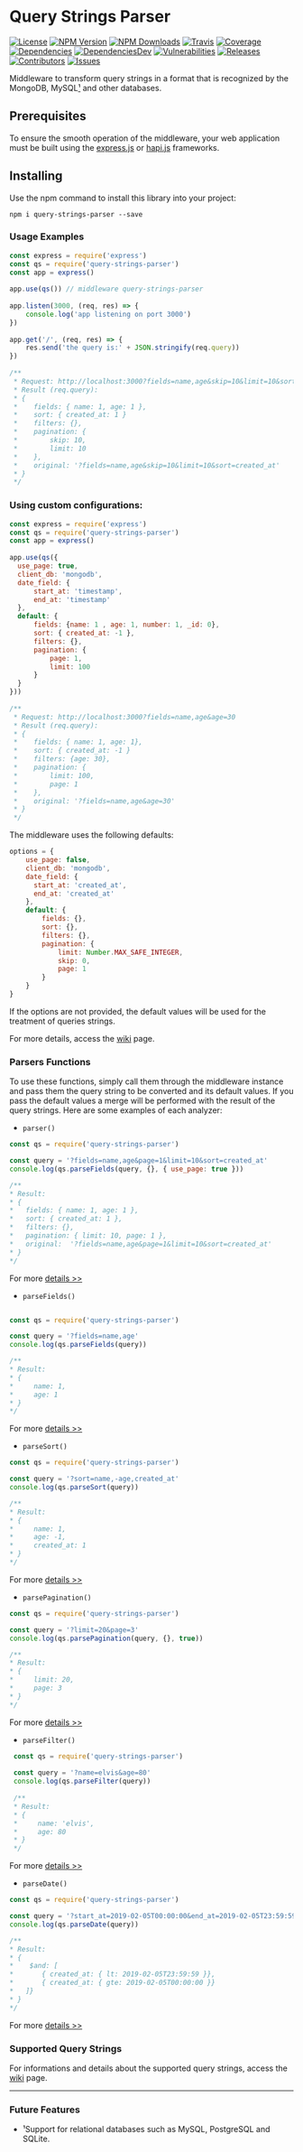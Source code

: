 
Query Strings Parser  
=========================  
[![License][license-image]][license-url] [![NPM Version][npm-image]][npm-url] [![NPM Downloads][downloads-image]][npm-url] [![Travis][travis-image]][travis-url] [![Coverage][coverage-image]][coverage-url] [![Dependencies][dependencies-image]][dependencies-url] [![DependenciesDev][dependencies-dev-image]][dependencies-dev-url] [![Vulnerabilities][known-vulnerabilities-image]][known-vulnerabilities-url]  [![Releases][releases-image]][releases-url]  [![Contributors][contributors-image]][contributors-url] [![Issues][issues-image]][issues-url]
 
Middleware to transform query strings in a format that is recognized by the MongoDB, MySQL[¹](#future-features) and other databases.  
  
## Prerequisites  
To ensure the smooth operation of the middleware, your web application must be built using the [express.js][express] or [hapi.js][hapi] frameworks.  
  
## Installing  
Use the npm command to install this library into your project:  
```shell 
npm i query-strings-parser --save  
```
  
### Usage Examples  
```js 
const express = require('express')  
const qs = require('query-strings-parser')  
const app = express()  
  
app.use(qs()) // middleware query-strings-parser  
  
app.listen(3000, (req, res) => {  
    console.log('app listening on port 3000')  
})  
  
app.get('/', (req, res) => {  
    res.send('the query is:' + JSON.stringify(req.query))  
})  
  
/**  
 * Request: http://localhost:3000?fields=name,age&skip=10&limit=10&sort=created_at  
 * Result (req.query):  
 * {  
 *    fields: { name: 1, age: 1 },  
 *    sort: { created_at: 1 }  
 *    filters: {},  
 *    pagination: {  
 *        skip: 10,  
 *        limit: 10  
 *    },  
 *    original: '?fields=name,age&skip=10&limit=10&sort=created_at'  
 * }  
 */  
```  
  
### Using custom configurations:  
```js 
const express = require('express')  
const qs = require('query-strings-parser')  
const app = express()  
  
app.use(qs({  
  use_page: true,  
  client_db: 'mongodb',  
  date_field: {  
      start_at: 'timestamp',  
      end_at: 'timestamp'  
  },  
  default: {  
      fields: {name: 1 , age: 1, number: 1, _id: 0},  
      sort: { created_at: -1 },  
      filters: {},  
      pagination: {  
          page: 1,  
          limit: 100  
      }  
  }  
}))  
  
/**  
 * Request: http://localhost:3000?fields=name,age&age=30  
 * Result (req.query):  
 * {  
 *    fields: { name: 1, age: 1},  
 *    sort: { created_at: -1 }  
 *    filters: {age: 30},  
 *    pagination: {  
 *        limit: 100,  
 *        page: 1  
 *    },  
 *    original: '?fields=name,age&age=30'  
 * }  
 */  
```  

The middleware uses the following defaults:  
```js  
options = {  
    use_page: false,  
    client_db: 'mongodb',  
    date_field: {  
      start_at: 'created_at',  
      end_at: 'created_at'  
    },
    default: {  
        fields: {},  
        sort: {},  
        filters: {},  
        pagination: {  
            limit: Number.MAX_SAFE_INTEGER,  
            skip: 0,  
            page: 1  
        }          
    }      
}  
```

If the options are not provided, the default values will be used for the treatment of queries strings.  
  
For more details, access the [wiki](https://github.com/nutes-uepb/query-strings-parser/wiki/2.-Usage-Examples) page.  

### Parsers Functions
To use these functions, simply call them through the middleware instance and pass them the query string to be converted and its default values. If you pass the default values ​​a merge will be performed with the result of the query strings. Here are some examples of each analyzer:

- `parser()`

```js
const qs = require('query-strings-parser')

const query = '?fields=name,age&page=1&limit=10&sort=created_at'
console.log(qs.parseFields(query, {}, { use_page: true }))

/**
* Result: 
* {
*   fields: { name: 1, age: 1 },
*   sort: { created_at: 1 },
*   filters: {},
*   pagination: { limit: 10, page: 1 },
*   original:  '?fields=name,age&page=1&limit=10&sort=created_at'
* }
*/
```  
For more [details >>](https://github.com/nutes-uepb/query-strings-parser/wiki/4.-Parsers#parser)

- `parseFields()`

```js

const qs = require('query-strings-parser')

const query = '?fields=name,age'
console.log(qs.parseFields(query))

/**
* Result: 
* { 
*     name: 1,
*     age: 1
* }
*/
```  
For more [details >>](https://github.com/nutes-uepb/query-strings-parser/wiki/4.-Parsers#parsefields)

- `parseSort()`

```js
const qs = require('query-strings-parser')

const query = '?sort=name,-age,created_at'
console.log(qs.parseSort(query))

/**
* Result: 
* { 
*     name: 1,
*     age: -1,
*     created_at: 1
* }
*/
```
For more [details >>](https://github.com/nutes-uepb/query-strings-parser/wiki/4.-Parsers#parsesort)

- `parsePagination()`

```js
const qs = require('query-strings-parser')

const query = '?limit=20&page=3'
console.log(qs.parsePagination(query, {}, true))

/**
* Result: 
* { 
*     limit: 20,
*     page: 3 
* }
*/
```
 For more [details >>](https://github.com/nutes-uepb/query-strings-parser/wiki/4.-Parsers#parsepagination)
 
 - `parseFilter()`
              
```js
 const qs = require('query-strings-parser')
 
 const query = '?name=elvis&age=80'
 console.log(qs.parseFilter(query))
 
 /**
 * Result: 
 * { 
 *     name: 'elvis',
 *     age: 80
 * }
 */
```
For more [details >>](https://github.com/nutes-uepb/query-strings-parser/wiki/4.-Parsers#parsefilter)
 
- `parseDate()`

 ```js
 const qs = require('query-strings-parser')
 
 const query = '?start_at=2019-02-05T00:00:00&end_at=2019-02-05T23:59:59'
 console.log(qs.parseDate(query))
 
 /**
 * Result: 
 * { 
 *    $and: [
 *       { created_at: { lt: 2019-02-05T23:59:59 }},
 *       { created_at: { gte: 2019-02-05T00:00:00 }}
 *   ]}
 * }
 */
 ```
For more [details >>](https://github.com/nutes-uepb/query-strings-parser/wiki/4.-Parsers#parsedate)
 
### Supported Query Strings  
For informations and details about the supported query strings, access the [wiki](https://github.com/nutes-uepb/query-strings-parser/wiki/3.-Supported-Query-Strings) page.  

---------- 

### Future Features  
- ¹Support for relational databases such as MySQL, PostgreSQL and SQLite.


[//]: # (These are reference links used in the body of this note.)
[node.js]: <https://nodejs.org>  
[npm.js]: <https://www.npmjs.com/>  
[express]: <https://expressjs.com>  
[hapi]: <https://hapijs.com/>    
[license-image]: https://img.shields.io/badge/license-Apache%202-blue.svg
[license-url]: https://github.com/nutes-uepb/query-strings-parser/blob/master/LICENSE
[npm-image]: https://img.shields.io/npm/v/query-strings-parser.svg?color=red&logo=npm
[npm-url]: https://npmjs.org/package/query-strings-parser
[downloads-image]: https://img.shields.io/npm/dt/query-strings-parser.svg?logo=npm
[travis-image]: https://img.shields.io/travis/nutes-uepb/query-strings-parser.svg?logo=travis
[travis-url]: https://travis-ci.com/nutes-uepb/query-strings-parser
[coverage-image]: https://coveralls.io/repos/github/nutes-uepb/query-strings-parser/badge.svg
[coverage-url]: https://coveralls.io/github/nutes-uepb/query-strings-parser?branch=master
[known-vulnerabilities-image]: https://snyk.io/test/github/nutes-uepb/query-strings-parser/badge.svg?targetFile=package.json
[known-vulnerabilities-url]: https://snyk.io/test/github/nutes-uepb/query-strings-parser?targetFile=package.json
[dependencies-image]: https://david-dm.org/nutes-uepb/query-strings-parser.svg
[dependencies-url]: https://david-dm.org/nutes-uepb/query-strings-parser
[dependencies-dev-image]: https://david-dm.org/nutes-uepb/query-strings-parser/dev-status.svg
[dependencies-dev-url]: https://david-dm.org/nutes-uepb/query-strings-parser?type=dev
[releases-image]: https://img.shields.io/github/release-date/nutes-uepb/query-strings-parser.svg
[releases-url]: https://github.com/nutes-uepb/ip-allowed/releases
[contributors-image]: https://img.shields.io/github/contributors/nutes-uepb/query-strings-parser.svg?color=green
[contributors-url]: https://github.com/nutes-uepb/query-strings-parser/graphs/contributors
[issues-image]: https://img.shields.io/github/issues/nutes-uepb/query-strings-parser.svg
[issues-url]: https://github.com/nutes-uepb/query-strings-parser/issues
